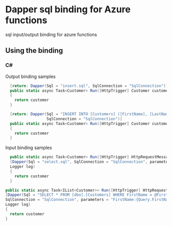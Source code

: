 # Dapper sql binding for Azure functions
sql input/output binding for azure functions

## Using the binding

### C#
Output binding samples

```csharp [FunctionName("InsertCustomerSample")]
  [return: Dapper(Sql = "insert.sql", SqlConnection = "SqlConnection")]
  public static async Task<Customer> Run([HttpTrigger] Customer customer, ILogger log)
  {
    return customer
  }
  ```

```csharp [FunctionName("InsertCustomerSample2")]
  [return: Dapper(Sql = "INSERT INTO [Customers] ([FirstName], [LastName]) VALUES (@FirstName, @LastName)", 
                  SqlConnection = "SqlConnection")]
  public static async Task<Customer> Run([HttpTrigger] Customer customer, ILogger log)
  {
    return customer
  }
  ```
Input binding samples

```csharp [FunctionName("SelectCustomerSample")]
  public static async Task<Customer> Run([HttpTrigger] HttpRequestMessage req,
  [Dapper(Sql = "select.sql", SqlConnection = "SqlConnection", parameters = "FirstName:{Query.FirstName}")] IList<Customer> customers, 
  Logger log)
  {
    return customer
  }
  ```
  
  ```csharp [FunctionName("SelectCustomerSample2")]
  public static async Task<IList<Customer>> Run([HttpTrigger] HttpRequestMessage req,
  [Dapper(Sql = "SELECT * FROM [dbo].[Customers] WHERE FirstName = @FirstName", 
  SqlConnection = "SqlConnection", parameters = "FirstName:{Query.FirstName}")] IList<Customer> customers, 
  Logger log)
  {
    return customer
  }
  ```
  
